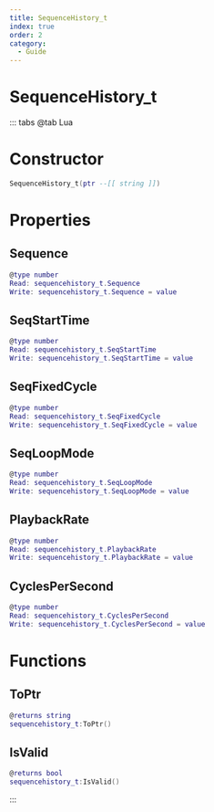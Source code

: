 ```yaml
---
title: SequenceHistory_t
index: true
order: 2
category:
  - Guide
---
```


# SequenceHistory_t

::: tabs
@tab Lua
# Constructor
```lua
SequenceHistory_t(ptr --[[ string ]])
```
# Properties
## Sequence 
```lua
@type number
Read: sequencehistory_t.Sequence
Write: sequencehistory_t.Sequence = value
```
## SeqStartTime 
```lua
@type number
Read: sequencehistory_t.SeqStartTime
Write: sequencehistory_t.SeqStartTime = value
```
## SeqFixedCycle 
```lua
@type number
Read: sequencehistory_t.SeqFixedCycle
Write: sequencehistory_t.SeqFixedCycle = value
```
## SeqLoopMode 
```lua
@type number
Read: sequencehistory_t.SeqLoopMode
Write: sequencehistory_t.SeqLoopMode = value
```
## PlaybackRate 
```lua
@type number
Read: sequencehistory_t.PlaybackRate
Write: sequencehistory_t.PlaybackRate = value
```
## CyclesPerSecond 
```lua
@type number
Read: sequencehistory_t.CyclesPerSecond
Write: sequencehistory_t.CyclesPerSecond = value
```
# Functions
## ToPtr
```lua
@returns string
sequencehistory_t:ToPtr()
```
## IsValid
```lua
@returns bool
sequencehistory_t:IsValid()
```

:::